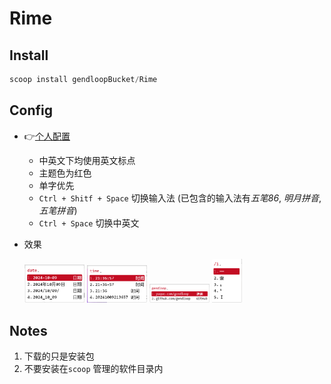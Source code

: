 # Rime

## Install

```powershell
scoop install gendloopBucket/Rime
```

## Config

* :point_right:[个人配置](config/README.md) 
  * 中英文下均使用英文标点
  * 主题色为红色
  * 单字优先
  * `Ctrl + Shitf + Space` 切换输入法 (已包含的输入法有*五笔86*, *明月拼音*, *五笔拼音*)
  * `Ctrl + Space` 切换中英文
* 效果

	<img src="res/date.png" style="width:20%;"> <img src="res/time.png" style="width:20%;"> <img src="res/gendloop.png" style="width:20%;"> <img src="res/1.png" style="width:10%;">

## Notes

1. 下载的只是安装包
2. 不要安装在`scoop` 管理的软件目录内
